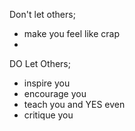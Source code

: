 Don't let others;

- make you feel like crap
- 

DO Let Others;

- inspire you
- encourage you
- teach you
and YES even
- critique you
